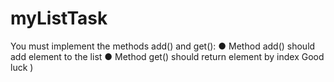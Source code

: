 # myListTask
You must implement the methods add() and get():
● Method add() should add element to the list
● Method get() should return element by index
Good luck )
